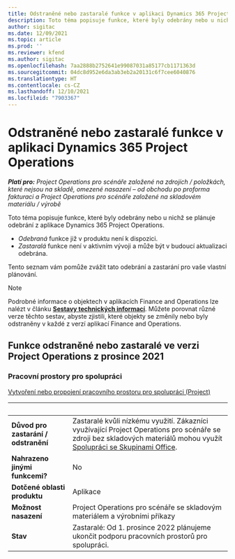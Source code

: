 ```yaml
---
title: Odstraněné nebo zastaralé funkce v aplikaci Dynamics 365 Project Operations
description: Toto téma popisuje funkce, které byly odebrány nebo u nichž se plánuje odebrání z aplikace Dynamics 365 Project Operations.
author: sigitac
ms.date: 12/09/2021
ms.topic: article
ms.prod: ''
ms.reviewer: kfend
ms.author: sigitac
ms.openlocfilehash: 7aa2888b2752641e99087031a85177cb1171363d
ms.sourcegitcommit: 04dc8d952e6da3ab3eb2a20131c6f7cee6040876
ms.translationtype: HT
ms.contentlocale: cs-CZ
ms.lasthandoff: 12/10/2021
ms.locfileid: "7903367"
---
```

# <a name="removed-or-deprecated-features-in-dynamics-365-project-operations"></a>Odstraněné nebo zastaralé funkce v aplikaci Dynamics 365 Project Operations

_**Platí pro:** Project Operations pro scénáře založené na zdrojích / položkách, které nejsou na skladě, omezené nasazení – od obchodu po proforma fakturaci a Project Operations pro scénáře založené na skladovém materiálu / výrobě_

Toto téma popisuje funkce, které byly odebrány nebo u nichž se plánuje odebrání z aplikace Dynamics 365 Project Operations.

- *Odebraná* funkce již v produktu není k dispozici.
- *Zastaralá* funkce není v aktivním vývoji a může být v budoucí aktualizaci odebrána.

Tento seznam vám pomůže zvážit tato odebrání a zastarání pro vaše vlastní plánování.

> [!NOTE]
> Podrobné informace o objektech v aplikacích Finance and Operations lze nalézt v článku [**Sestavy technických informací**](/dynamics/s-e/global/axtechrefrep_61). Můžete porovnat různé verze těchto sestav, abyste zjistili, které objekty se změnily nebo byly odstraněny v každé z verzí aplikací Finance and Operations.

## <a name="features-removed-or-deprecated-in-the-project-operations-december-2021-release"></a>Funkce odstraněné nebo zastaralé ve verzi Project Operations z prosince 2021

### <a name="collaboration-workspaces"></a>Pracovní prostory pro spolupráci

[Vytvoření nebo propojení pracovního prostoru pro spolupráci (Project)](/dynamicsax-2012/appuser-itpro/create-or-link-to-a-collaboration-workspace-project)

| &nbsp; | &nbsp; |
|--------|--------|
| **Důvod pro zastarání / odstranění** | Zastaralé kvůli nízkému využití. Zákazníci využívající Project Operations pro scénáře se zdroji bez skladových materiálů mohou využít [Spolupráci se Skupinami Office](../project-management/collaboration-groups.md). |
| **Nahrazeno jinými funkcemi?** | No |
| **Dotčené oblasti produktu** | Aplikace  |
| **Možnost nasazení** | Project Operations pro scénáře se skladovým materiálem a výrobními příkazy |
| **Stav** | Zastaralé: Od 1. prosince 2022 plánujeme ukončit podporu pracovních prostorů pro spolupráci. |
